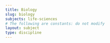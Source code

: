 ```yaml
---
title: Biology
slug: biology
subjects: life-sciences
# The following are constants: do not modify
layout: subject
type: discipline
---
```

